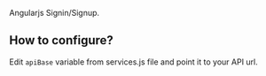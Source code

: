 Angularjs Signin/Signup.

<h2>How to configure?</h2>

Edit `apiBase` variable from services.js file and point it to your API url.